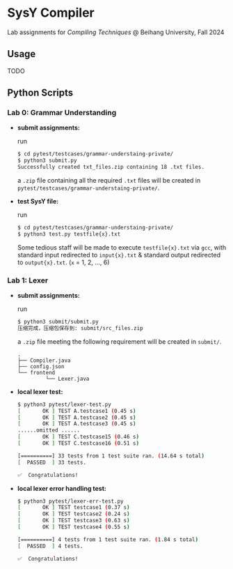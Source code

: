 # SysY Compiler

Lab assignments for *Compiling Techniques* @ Beihang University, Fall 2024  

## Usage

TODO

## Python Scripts

### Lab 0: Grammar Understanding

*   **submit assignments:**

    run

    ```bash
    $ cd pytest/testcases/grammar-understaing-private/
    $ python3 submit.py
    Successfully created txt_files.zip containing 18 .txt files.
    ```

    a `.zip` file containing all the required `.txt` files will be created in `pytest/testcases/grammar-understaing-private/`.

*   **test SysY file:**

    run

    ```bash
    $ cd pytest/testcases/grammar-understaing-private/
    $ python3 test.py testfile{x}.txt
    ```

    Some tedious staff will be made to execute `testfile{x}.txt` via `gcc`, with standard input redirected to `input{x}.txt` & standard output redirected to `output{x}.txt`. (`x` = 1, 2, ..., 6)

### Lab 1: Lexer

*   **submit assignments:**

    run

    ```bash
    $ python3 submit/submit.py                                
    压缩完成，压缩包保存到: submit/src_files.zip
    ```

    a `.zip` file meeting the following requirement will be created in `submit/`.

    ```
    .
    ├── Compiler.java
    ├── config.json
    └── frontend
             └── Lexer.java
    ```

*   **local lexer test:**

    ```bash
    $ python3 pytest/lexer-test.py                     
    [       OK ] TEST A.testcase1 (0.45 s)
    [       OK ] TEST A.testcase2 (0.45 s)
    [       OK ] TEST A.testcase3 (0.45 s)
    ......omitted ......
    [       OK ] TEST C.testcase15 (0.46 s)
    [       OK ] TEST C.testcase16 (0.51 s)
    
    [==========] 33 tests from 1 test suite ran. (14.64 s total)
    [  PASSED  ] 33 tests.
    
    ✅  Congratulations!
    ```

*   **local lexer error handling test:**

    ```bash
    $ python3 pytest/lexer-err-test.py                 
    [       OK ] TEST testcase1 (0.37 s)
    [       OK ] TEST testcase2 (0.24 s)
    [       OK ] TEST testcase3 (0.63 s)
    [       OK ] TEST testcase4 (0.55 s)
    
    [==========] 4 tests from 1 test suite ran. (1.84 s total)
    [  PASSED  ] 4 tests.
    
    ✅  Congratulations!
    ```

    

